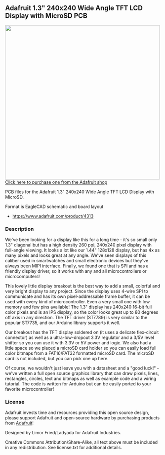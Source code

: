 ## Adafruit 1.3" 240x240 Wide Angle TFT LCD Display with MicroSD PCB

<a href="http://www.adafruit.com/products/4313"><img src="assets/4313.jpg?raw=true" width="500px"><br/>
Click here to purchase one from the Adafruit shop</a>

PCB files for the Adafruit 1.3" 240x240 Wide Angle TFT LCD Display with MicroSD. 

Format is EagleCAD schematic and board layout
* https://www.adafruit.com/product/4313

### Description

We've been looking for a display like this for a long time - it's so small only 1.3" diagonal but has a high density 260 ppi, 240x240 pixel display with full-angle viewing. It looks a lot like our 1.44" 128x128 display, but has 4x as many pixels and looks great at any angle. We've seen displays of this caliber used in smartwatches and small electronic devices but they've always been MIPI interface. Finally, we found one that is SPI and has a friendly display driver, so it works with any and all microcontrollers or microcomputers!

This lovely little display breakout is the best way to add a small, colorful and very bright display to any project. Since the display uses 4-wire SPI to communicate and has its own pixel-addressable frame buffer, it can be used with every kind of microcontroller. Even a very small one with low memory and few pins available! The 1.3" display has 240x240 16-bit full color pixels and is an IPS display, so the color looks great up to 80 degrees off axis in any direction. The TFT driver (ST7789) is very similar to the popular ST7735, and our Arduino library supports it well.

Our breakout has the TFT display soldered on (it uses a delicate flex-circuit connector) as well as a ultra-low-dropout 3.3V regulator and a 3/5V level shifter so you can use it with 3.3V or 5V power and logic. We also had a little space so we placed a microSD card holder so you can easily load full color bitmaps from a FAT16/FAT32 formatted microSD card. The microSD card is not included, but you can pick one up here.

Of course, we wouldn't just leave you with a datasheet and a "good luck!" - we've written a full open source graphics library that can draw pixels, lines, rectangles, circles, text and bitmaps as well as example code and a wiring tutorial. The code is written for Arduino but can be easily ported to your favorite microcontroller!

### License

Adafruit invests time and resources providing this open source design, please support Adafruit and open-source hardware by purchasing products from [Adafruit](https://www.adafruit.com)!

Designed by Limor Fried/Ladyada for Adafruit Industries.

Creative Commons Attribution/Share-Alike, all text above must be included in any redistribution. 
See license.txt for additional details.
